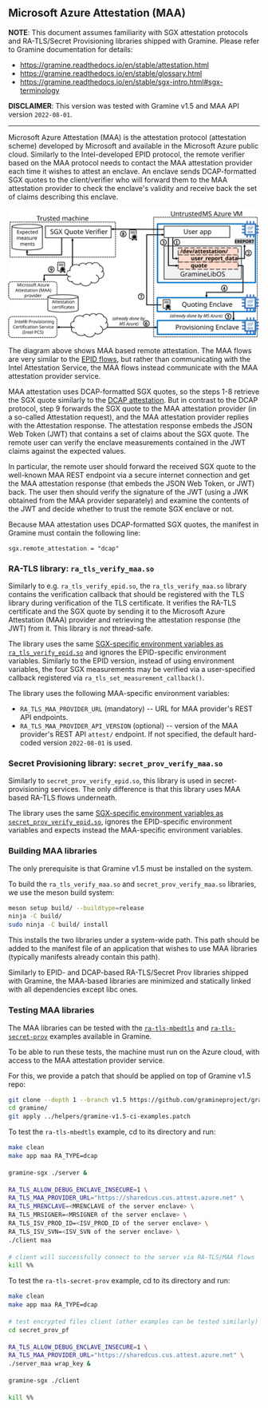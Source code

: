 ## Microsoft Azure Attestation (MAA)

**NOTE**: This document assumes familiarity with SGX attestation protocols and
RA-TLS/Secret Provisioning libraries shipped with Gramine. Please refer to
Gramine documentation for details:
- https://gramine.readthedocs.io/en/stable/attestation.html
- https://gramine.readthedocs.io/en/stable/glossary.html
- https://gramine.readthedocs.io/en/stable/sgx-intro.html#sgx-terminology

**DISCLAIMER**: This version was tested with Gramine v1.5 and MAA API version
`2022-08-01`.

---

Microsoft Azure Attestation (MAA) is the attestation protocol (attestation
scheme) developed by Microsoft and available in the Microsoft Azure public
cloud. Similarly to the Intel-developed EPID protocol, the remote verifier based
on the MAA protocol needs to contact the MAA attestation provider each time it
wishes to attest an enclave. An enclave sends DCAP-formatted SGX quotes to the
client/verifier who will forward them to the MAA attestation provider to check
the enclave's validity and receive back the set of claims describing this
enclave.

![MAA based remote attestation](/Integrations/azure/ra_tls_maa/helpers/maa.svg)

The diagram above shows MAA based remote attestation. The MAA flows are very
similar to the [EPID
flows](https://gramine.readthedocs.io/en/stable/attestation.html#remote-attestation-flows-for-epid-and-dcap),
but rather than communicating with the Intel Attestation Service, the MAA flows
instead communicate with the MAA attestation provider service.

MAA attestation uses DCAP-formatted SGX quotes, so the steps 1-8 retrieve the
SGX quote similarly to the [DCAP
attestation](https://gramine.readthedocs.io/en/stable/attestation.html#remote-attestation-flows-for-epid-and-dcap).
But in contrast to the DCAP protocol, step 9 forwards the SGX quote to the MAA
attestation provider (in a so-called Attestation request), and the MAA
attestation provider replies with the Attestation response. The attestation
response embeds the JSON Web Token (JWT) that contains a set of claims about the
SGX quote. The remote user can verify the enclave measurements contained in the
JWT claims against the expected values.

In particular, the remote user should forward the received SGX quote to the
well-known MAA REST endpoint via a secure internet connection and get the MAA
attestation response (that embeds the JSON Web Token, or JWT) back. The user
then should verify the signature of the JWT (using a JWK obtained from the MAA
provider separately) and examine the contents of the JWT and decide whether to
trust the remote SGX enclave or not.

Because MAA attestation uses DCAP-formatted SGX quotes, the manifest in Gramine
must contain the following line:
```
sgx.remote_attestation = "dcap"
```

### RA-TLS library: `ra_tls_verify_maa.so`

Similarly to e.g. `ra_tls_verify_epid.so`, the `ra_tls_verify_maa.so` library
contains the verification callback that should be registered with the TLS
library during verification of the TLS certificate. It verifies the RA-TLS
certificate and the SGX quote by sending it to the Microsoft Azure Attestation
(MAA) provider and retrieving the attestation response (the JWT) from it. This
library is *not* thread-safe.

The library uses the same [SGX-specific environment variables as
`ra_tls_verify_epid.so`](https://gramine.readthedocs.io/en/stable/attestation.html#ra-tls-verify-epid-so)
and ignores the EPID-specific environment variables.  Similarly to the EPID
version, instead of using environment variables, the four SGX measurements may
be verified via a user-specified callback registered via
`ra_tls_set_measurement_callback()`.

The library uses the following MAA-specific environment variables:

- `RA_TLS_MAA_PROVIDER_URL` (mandatory) -- URL for MAA provider's REST API
  endpoints.
- `RA_TLS_MAA_PROVIDER_API_VERSION` (optional) -- version of the MAA
  provider's REST API `attest/` endpoint. If not specified, the default
  hard-coded version `2022-08-01` is used.

### Secret Provisioning library: `secret_prov_verify_maa.so`

Similarly to `secret_prov_verify_epid.so`, this library is used in
secret-provisioning services. The only difference is that this library uses MAA
based RA-TLS flows underneath.

The library uses the same [SGX-specific environment variables as
`secret_prov_verify_epid.so`](https://gramine.readthedocs.io/en/stable/attestation.html#secret-prov-verify-epid-so),
ignores the EPID-specific environment variables and expects instead the
MAA-specific environment variables.

### Building MAA libraries

The only prerequisite is that Gramine v1.5 must be installed on the system.

To build the `ra_tls_verify_maa.so` and `secret_prov_verify_maa.so` libraries,
we use the meson build system:
```sh
meson setup build/ --buildtype=release
ninja -C build/
sudo ninja -C build/ install
```

This installs the two libraries under a system-wide path. This path should be
added to the manifest file of an application that wishes to use MAA libraries
(typically manifests already contain this path).

Similarly to EPID- and DCAP-based RA-TLS/Secret Prov libraries shipped with
Gramine, the MAA-based libraries are minimized and statically linked with all
dependencies except libc ones.

### Testing MAA libraries

The MAA libraries can be tested with the
[`ra-tls-mbedtls`](https://github.com/gramineproject/gramine/tree/master/CI-Examples/ra-tls-mbedtls)
and
[`ra-tls-secret-prov`](https://github.com/gramineproject/gramine/tree/master/CI-Examples/ra-tls-secret-prov)
examples available in Gramine.

To be able to run these tests, the machine must run on the Azure cloud, with
access to the MAA attestation provider service.

For this, we provide a patch that should be applied on top of Gramine v1.5 repo:
```sh
git clone --depth 1 --branch v1.5 https://github.com/gramineproject/gramine.git
cd gramine/
git apply ../helpers/gramine-v1.5-ci-examples.patch
```

To test the `ra-tls-mbedtls` example, cd to its directory and run:
```sh
make clean
make app maa RA_TYPE=dcap

gramine-sgx ./server &

RA_TLS_ALLOW_DEBUG_ENCLAVE_INSECURE=1 \
RA_TLS_MAA_PROVIDER_URL="https://sharedcus.cus.attest.azure.net" \
RA_TLS_MRENCLAVE=<MRENCLAVE of the server enclave> \
RA_TLS_MRSIGNER=<MRSIGNER of the server enclave> \
RA_TLS_ISV_PROD_ID=<ISV_PROD_ID of the server enclave> \
RA_TLS_ISV_SVN=<ISV_SVN of the server enclave> \
./client maa

# client will successfully connect to the server via RA-TLS/MAA flows
kill %%
```

To test the `ra-tls-secret-prov` example, cd to its directory and run:
```sh
make clean
make app maa RA_TYPE=dcap

# test encrypted files client (other examples can be tested similarly)
cd secret_prov_pf

RA_TLS_ALLOW_DEBUG_ENCLAVE_INSECURE=1 \
RA_TLS_MAA_PROVIDER_URL="https://sharedcus.cus.attest.azure.net" \
./server_maa wrap_key &

gramine-sgx ./client

kill %%
```
